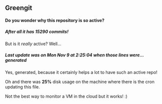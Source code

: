 ## Greengit

#### Do you wonder why this repository is so active?

##### After all it has 15290 commits!

But is it *really* active? Well...

##### Last update was on Mon Nov 9 at 2:25:04 when those lines were... generated

Yes, generated, because it certainly helps a lot to have such an active repo!

Oh and there was **25%** disk usage on the machine
where there is the cron updating this file.

Not the best way to monitor a VM in the cloud but it works! :)
